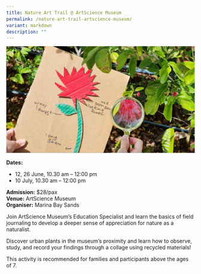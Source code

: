 ```yaml
---
title: Nature Art Trail @ ArtScience Museum
permalink: /nature-art-trail-artscience-museum/
variant: markdown
description: ""
---
```

![Nature_Art_Trail_ASM](/images/Workshop%20&amp;%20Talks/Nature_Art_Trail___ArtScience_Museum.jpg)

**Dates:** 
* 12, 26 June, 10.30 am – 12:00 pm&nbsp;
* 10 July, 10.30 am – 12:00 pm  <br> 

**Admission:** $28/pax <br> 
**Venue:** ArtScience Museum  <br> 
**Organiser:** Marina Bay Sands  

Join ArtScience Museum’s Education Specialist and learn the basics of field journaling to develop a deeper sense of appreciation for nature as a naturalist.&nbsp;&nbsp;

Discover urban plants in the museum’s proximity and learn how to observe, study, and record your findings through a collage using recycled materials!&nbsp;

This activity is recommended for families and participants above the ages of 7.

 

<a target="_blank" class="btn-link" href="https://ticket.marinabaysands.com/mbs/booking/ArtScienceWorkshops"><img src="/images/gogreensg_website-32.png"></a> 

<a target="_blank" class="btn-link" href="https://www.marinabaysands.com/museum/events/creative-recharge-holiday-programmes-jun-2024.html"><img src="/images/more-info-btn.png"></a> 


<style> 
.btn-link { 
display: none; 
} 

a.btn-link[target="_blank"]:after { 
display: none; 
} 

.btn-link > img { 
width: 100%; 
} 
</style>